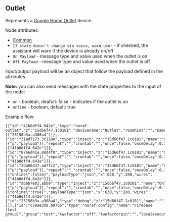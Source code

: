 ## Outlet

Represents a [Google Home Outlet](https://developers.google.com/assistant/smarthome/guides/outlet) device.

Node attributes:
- [Common](../common.md)
- `If state doesn't change via voice, warn user` - if checked, the assistant will warn if the device is already on/off
- `On Payload` - message type and value used when the outlet is on
- `Off Payload` - message type and value used when the outlet is off

Input/output payload will be an object that follow the payload defined in the attributes.

**Note:** you can also send messages with the state properties to the input of the node:
- `on` - boolean, deafult: false - indicates if the outlet is on
- `online` - boolean, default: true

Example flow:
```
[{"id":"41b8dff4.642e","type":"noraf-outlet","z":"15d66f47.1c0181","devicename":"Outlet","roomhint":"","name":"","passthru":false,"nora":"c38ae3d9.b9765","topic":"","onvalue":"true","onvalueType":"bool","offvalue":"false","offvalueType":"bool","twofactor":"off","twofactorpin":"","x":830,"y":220,"wires":[["25158b3a.a308a4"]]},{"id":"31ad7173.3c118e","type":"inject","z":"15d66f47.1c0181","name":"On","props":[{"p":"payload"}],"repeat":"","crontab":"","once":false,"onceDelay":0.1,"topic":"","payload":"true","payloadType":"bool","x":630,"y":160,"wires":[["41b8dff4.642e"]]},{"id":"8766d41a.08d4f8","type":"inject","z":"15d66f47.1c0181","name":"Off","props":[{"p":"payload"}],"repeat":"","crontab":"","once":false,"onceDelay":0.1,"topic":"","payload":"false","payloadType":"bool","x":630,"y":200,"wires":[["41b8dff4.642e"]]},{"id":"2da66d37.ad7fc2","type":"inject","z":"15d66f47.1c0181","name":"Offline","props":[{"p":"payload"}],"repeat":"","crontab":"","once":false,"onceDelay":0.1,"topic":"","payload":"{\"online\":false}","payloadType":"json","x":630,"y":240,"wires":[["41b8dff4.642e"]]},{"id":"ab6b7e03.abb9","type":"inject","z":"15d66f47.1c0181","name":"Online","props":[{"p":"payload"}],"repeat":"","crontab":"","once":false,"onceDelay":0.1,"topic":"","payload":"{\"online\":true}","payloadType":"json","x":630,"y":280,"wires":[["41b8dff4.642e"]]},{"id":"25158b3a.a308a4","type":"debug","z":"15d66f47.1c0181","name":"","active":true,"tosidebar":true,"console":false,"tostatus":false,"complete":"false","statusVal":"","statusType":"auto","x":1000,"y":220,"wires":[]},{"id":"c38ae3d9.b9765","type":"noraf-config","name":"Firebase [test group]","group":"test","twofactor":"off","twofactorpin":"","localexecution":true,"structure":""}]
```
